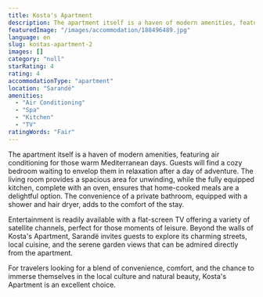 ```yaml
---
title: Kosta's Apartment
description: The apartment itself is a haven of modern amenities, featuring air conditioning for those warm Mediterranean days. Guests will find a cozy bedroom waiting to en
featuredImage: "/images/accommodation/188496489.jpg"
language: en
slug: kostas-apartment-2
images: []
category: "null"
starRating: 4
rating: 4
accommodationType: "apartment"
location: "Sarandë"
amenities:
  - "Air Conditioning"
  - "Spa"
  - "Kitchen"
  - "TV"
ratingWords: "Fair"
---
```


The apartment itself is a haven of modern amenities, featuring air conditioning for those warm Mediterranean days. Guests will find a cozy bedroom waiting to envelop them in relaxation after a day of adventure. The living room provides a spacious area for unwinding, while the fully equipped kitchen, complete with an oven, ensures that home-cooked meals are a delightful option. The convenience of a private bathroom, equipped with a shower and hair dryer, adds to the comfort of the stay.

Entertainment is readily available with a flat-screen TV offering a variety of satellite channels, perfect for those moments of leisure. Beyond the walls of Kosta's Apartment, Sarandë invites guests to explore its charming streets, local cuisine, and the serene garden views that can be admired directly from the apartment.

For travelers looking for a blend of convenience, comfort, and the chance to immerse themselves in the local culture and natural beauty, Kosta's Apartment is an excellent choice.

